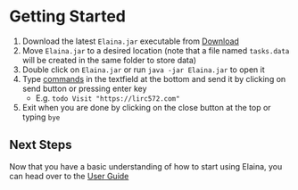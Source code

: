 # Getting Started

1. Download the latest `Elaina.jar` executable from [Download](/pages/download)
1. Move `Elaina.jar` to a desired location (note that a file named `tasks.data` will be created in the same folder to store data)
1. Double click on `Elaina.jar` or run `java -jar Elaina.jar` to open it
1. Type [commands](#commands) in the textfield at the bottom and send it by clicking on send button or pressing enter key
   - E.g. `todo Visit "https://lirc572.com"`
1. Exit when you are done by clicking on the close button at the top or typing `bye`

## Next Steps

Now that you have a basic understanding of how to start using Elaina, you can head over to the [User Guide](/pages/user-guide)
